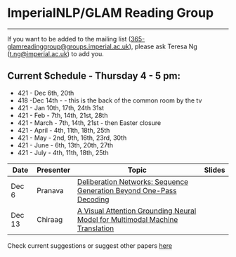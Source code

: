 
# ImperialNLP/GLAM Reading Group
--------------------------------------

If you want to be added to the mailing list (365-glamreadinggroup@groups.imperial.ac.uk), please ask Teresa Ng (t.ng@imperial.ac.uk) to add you. 

## Current Schedule - Thursday 4 - 5 pm:
* 421 - Dec 6th, 20th
* 418 -Dec 14th - - this is the back of the common room by the tv
* 421 - Jan 10th, 17th, 24th 31st
* 421 - Feb - 7th, 14th, 21st, 28th
* 421 - March - 7th, 14th, 21st - then Easter closure
* 421 - April - 4th, 11th, 18th, 25th
* 421 - May - 2nd, 9th, 16th, 23rd, 30th
* 421 - June - 6th, 13th, 20th, 27th
* 421 - July - 4th, 11th, 18th, 25th


| Date       | Presenter     |  Topic     | Slides    |
|-------------|--------|--------|--------|
| Dec 6 |  Pranava | [Deliberation Networks: Sequence Generation Beyond One-Pass Decoding]( https://papers.nips.cc/paper/6775-deliberation-networks-sequence-generation-beyond-one-pass-decoding.pdf)| |
| Dec 13 |  Chiraag | [A Visual Attention Grounding Neural Model for Multimodal Machine Translation]( http://aclweb.org/anthology/D18-1400)|  |





Check current suggestions or suggest other papers [here](https://github.com/ImperialNLP/ReadingGroup/blob/master/suggestions.md)
